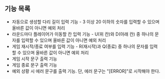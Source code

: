 
## 기능 목록

- 자동으로 생성할 다리 길이 입력 기능 - 3 이상 20 이하의 숫자를 입력할 수 있으며 올바른 값이 아니면 예외 처리
- 라운드마다 플레이어가 이동할 칸 입력 기능 - U(위 칸)와 D(아래 칸) 중 하나의 문자를 입력할 수 있으며 올바른 값이 아니면 예외 처리
- 게임 재시작/종료 여부를 입력 기능 - R(재시작)과 Q(종료) 중 하나의 문자를 입력할 수 있으며 올바른 값이 아니면 예외 처리
- 게임 시작 문구 출력 기능
- 게임 종료 문구 출력 기능
- 예외 상황 시 에러 문구를 출력 기능. 단, 에러 문구는 "[ERROR]"로 시작해야 한다.
